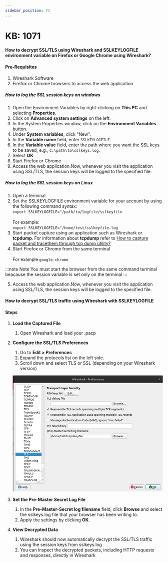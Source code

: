 ```yaml
---
sidebar_position: 71
---
```


# KB: 1071

#### **How to decrypt SSL/TLS using Wireshark and SSLKEYLOGFILE environment variable on Firefox or Google Chrome using Wireshark?**

#### Pre-Requisites

   1. Wireshark Software
   2. Firefox or Chrome browsers to access the web application

##### How to log the SSL session keys on windows
      
   1. Open the Environment Variables by right-clicking on **This PC** and selecting **Properties**.
   2. Click on **Advanced system settings** on the left.
   3. In the System Properties window, click on the **Environment Variables** button.
   4. Under **System variables**, click "New".
   5. In the **Variable name** field, enter `SSLKEYLOGFILE`.
   6. In the **Variable value** field, enter the path where you want the SSL keys to be saved, e.g., `C:\path\to\sslkeys.log`.
   7. Select **OK**
   8. Start Firefox or Chrome
   9. Access the web application.Now, whenever you visit the application using SSL/TLS, the session keys will be logged to the specified file.

##### How to log the SSL session keys on Linux
      
1. Open a terminal
2. Set the SSLKEYLOGFILE environment variable for your account by using the following command syntax: <br/>`export SSLKEYLOGFILE="/path/to/logfile/sslkeyfile`<br/><br/> For example: <br/> `export SSLKEYLOGFILE="/home/test/sslkeyfile.log`
3. Start packet capture using an application such as Wireshark or **tcpdump**. For information about **tcpdump** refer to [How to capture packet and tracethem through tcp dump utility?](./kb-1069.md)
4. Start Firefox or Chrome from the same terminal <br/> <br/>
  For example
   `google-chrome`
  
  :::note Note
  You must start the browser from the same command terminal beacause the session variable is set only on the terminal
  :::
    
5. Access the web application.Now, whenever you visit the application using SSL/TLS, the session keys will be logged to the specified file.

#### How to decrypt SSL/TLS traffic using Wireshark with SSLKEYLOGFILE

#### Steps
1. **Load the Captured File**
   
   1. Open Wireshark and load your .pacp

2. **Configure the SSL/TLS Preferences**
   
   1. Go to **Edit > Preferences**
   2. Expand the protocols list on the left side.
   3. Scroll down and select TLS or SSL (depending on your Wireshark version)

   ![kb-1070](/img/waf/v8/kb/tls.png)

3. **Set the Pre-Master Secret Log File**
   
   1. In the **Pre-Master-Secret log filename** field, click **Browse** and select the sslkeys.log file that your browser has been writing to.
   2. Apply the settings by clicking **OK**.
   
4. **View Decrypted Data**
   
   1. Wireshark should now automatically decrypt the SSL/TLS traffic using the session keys from sslkeys.log
   2. You can inspect the decrypted packets, including HTTP requests and responses, directly in Wireshark  